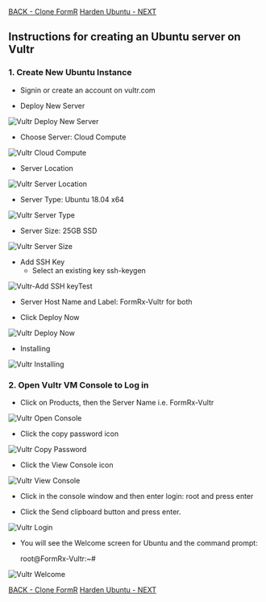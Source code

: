 <a class="page-back" href="/#/Setup/fr0103_Clone-FormR.md">BACK - Clone FormR</a>
<a class="page-next" href="/#/Setup/fr0302_Setup-Hardening-Ubuntu.md">Harden Ubuntu - NEXT</a>

## Instructions for creating an Ubuntu server on Vultr

### 1. Create New Ubuntu Instance
- Signin or create an account on vultr.com

- Deploy New Server 

![Vultr Deploy New Server](./images/fr0301-01_Vultr-Deploy-New-Server.png "Deploy New Server")

- Choose Server: Cloud Compute

![Vultr Cloud Compute](./images/fr0301-02_Vultr-Cloud-Compute.png "Cloud Compute")

- Server Location

![Vultr Server Location](./images/fr0301-03_Vultr-Server-Location.png "Server Location")

- Server Type: Ubuntu 18.04 x64

![Vultr Server Type](./images/fr0301-04_Vultr-Server-Type.png "Server Type")

- Server Size: 25GB SSD

![Vultr Server Size](./images/fr0301-05_Vultr-Server-Size.png "Server Size")

- Add SSH Key
    + Select an existing key ssh-keygen

![Vultr-Add SSH keyTest](./images/fr0301-06_Vultr-add-SSH-key-pasted.png "Pasted Key")

- Server Host Name and Label: FormRx-Vultr for both

- Click Deploy Now

![Vultr Deploy Now](./images/fr0301-07_Vultr-Deploy-Now.png "Deploy Now")

- Installing

![Vultr Installing](./images/fr0301-08_Vultr-Installing.png "Installing")

### 2. Open Vultr VM Console to Log in

- Click on Products, then the Server Name i.e. FormRx-Vultr

![Vultr Open Console](./images/fr0301-09_Vultr-Open-Console.png "Open Console")

- Click the copy password icon

![Vultr Copy Password](./images/fr0301-10_Vultr-Copy-Password.png "Copy Password")

- Click the View Console icon

![Vultr View Console](./images/fr0301-11_Vultr-View-Console.png "View Console")

- Click in the console window and then enter login: root and press enter

- Click the Send clipboard button and press enter.

![Vultr Login](./images/fr0301-12_Vultr-Login.png "Login")


- You will see the Welcome screen for Ubuntu and the command prompt:

    root@FormRx-Vultr:~#

![Vultr Welcome](./images/fr0301-13_Vultr-Welcome.png "Welcome")

<!--  
### [BACK - Clone FormR ](/Setup/fr0103_Clone-FormR.md)
### [NEXT - HardenUbuntu](/Setup/fr0302_Setup-Hardening-Ubuntu.md)
-->

<a class="page-back" href="/#/Setup/fr0103_Clone-FormR.md">BACK - Clone FormR</a>
<a class="page-next" href="/#/Setup/fr0302_Setup-Hardening-Ubuntu.md">Harden Ubuntu - NEXT</a>

<!--
<div class="page-back">### [BACK - Clone FormR ](/Setup/fr0103_Clone-FormR.md)</div>
<div class="page-next">### [NEXT - HardenUbuntu](/Setup/fr0302_Setup-Hardening-Ubuntu.md)</div>
-->